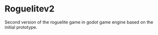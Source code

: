 # Roguelitev2

Second version of the roguelite game in godot game engine based on the initial prototype.
